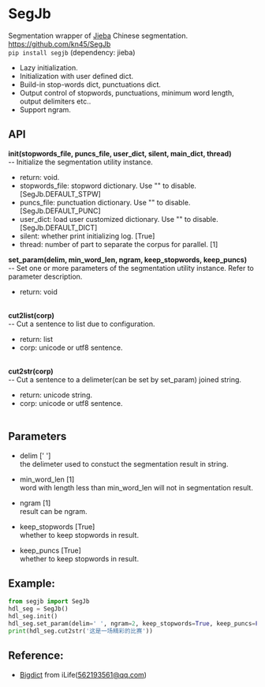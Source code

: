 # SegJb

Segmentation wrapper of [Jieba](https://github.com/fxsjy/jieba) Chinese segmentation.  
https://github.com/kn45/SegJb  
`pip install segjb` (dependency: jieba) 

- Lazy initialization.  
- Initialization with user defined dict.  
- Build-in stop-words dict, punctuations dict.  
- Output control of stopwords, punctuations, minimum word length, output delimiters etc..  
- Support ngram.  

## API

**init(stopwords_file, puncs_file, user_dict, silent, main_dict, thread)**  
-- Initialize the segmentation utility instance.  
- return: void.  
- stopwords_file: stopword dictionary. Use "" to disable. [SegJb.DEFAULT_STPW]  
- puncs_file: punctuation dictionary. Use "" to disable. [SegJb.DEFAULT_PUNC]  
- user_dict: load user customized dictionary. Use "" to disable. [SegJb.DEFAULT_DICT]  
- silent: whether print initializing log. [True]  
- thread: number of part to separate the corpus for parallel. [1]
  ​

**set_param(delim, min_word_len, ngram, keep_stopwords, keep_puncs)**  
-- Set one or more parameters of the segmentation utility instance. Refer to parameter description.  
- return: void  
  ​

**cut2list(corp)**  
-- Cut a sentence to list due to configuration.  
- return: list<unicode word>  
- corp: unicode or utf8 sentence.  
  ​

**cut2str(corp)**  
-- Cut a sentence to a delimeter(can be set by set_param) joined string.  
- return: unicode string.  
- corp: unicode or utf8 sentence.  
  ​

## Parameters

- delim [' ']  
  the delimeter used to constuct the segmentation result in string.  

- min_word_len [1]  
  word with length less than min_word_len will not in segmentation result.  

- ngram [1]  
  result can be ngram.  

- keep_stopwords [True]  
  whether to keep stopwords in result.  

- keep_puncs [True]  
  whether to keep stopwords in result.  


## Example:

```python
from segjb import SegJb
hdl_seg = SegJb()
hdl_seg.init()
hdl_seg.set_param(delim=' ', ngram=2, keep_stopwords=True, keep_puncs=False)
print(hdl_seg.cut2str('这是一场精彩的比赛'))
```

## Reference:

- [Bigdict](https://github.com/qinwf/BigDict) from iLife(562193561@qq.com)
